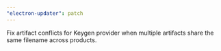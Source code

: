 ```yaml
---
"electron-updater": patch
---
```


Fix artifact conflicts for Keygen provider when multiple artifacts share the same filename across products.
